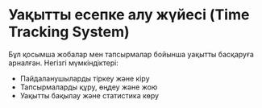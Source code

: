 # Уақытты есепке алу жүйесі (Time Tracking System)
Бұл қосымша жобалар мен тапсырмалар бойынша уақытты басқаруға арналған. Негізгі мүмкіндіктері:
- Пайдаланушыларды тіркеу және кіру
- Тапсырмаларды құру, өңдеу және жою
- Уақытты бақылау және статистика көру
